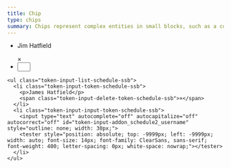 ```yaml
---
title: Chip
type: chips
summary: Chips represent complex entities in small blocks, such as a contact.
---
```


<ul class="token-input-list-schedule-ssb"><li class="token-input-token-schedule-ssb"><p>Jim Hatfield</p><span class="token-input-delete-token-schedule-ssb">×</span></li><li class="token-input-input-token-schedule-ssb"><input type="text" autocomplete="off" autocapitalize="off" autocorrect="off" id="token-input-addon_schedule2_username" style="outline: none; width: 30px;"><tester style="position: absolute; top: -9999px; left: -9999px; width: auto; font-size: 14px; font-family: ClearSans, sans-serif; font-weight: 400; letter-spacing: 0px; white-space: nowrap;"></tester></li></ul>

```
<ul class="token-input-list-schedule-ssb">
  <li class="token-input-token-schedule-ssb">
    <p>James Hatfield</p>
    <span class="token-input-delete-token-schedule-ssb">×</span>
  </li>
  <li class="token-input-input-token-schedule-ssb">
    <input type="text" autocomplete="off" autocapitalize="off" autocorrect="off" id="token-input-addon_schedule2_username" style="outline: none; width: 30px;">
    <tester style="position: absolute; top: -9999px; left: -9999px; width: auto; font-size: 14px; font-family: ClearSans, sans-serif; font-weight: 400; letter-spacing: 0px; white-space: nowrap;"></tester>
  </li>
</ul>
```
